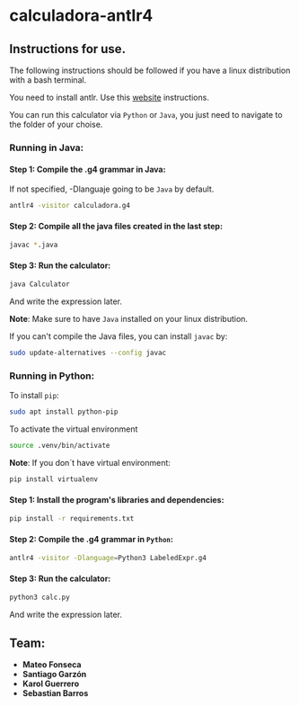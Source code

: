 # calculadora-antlr4

## Instructions for use.

The following instructions should be followed if you have a linux distribution with a bash terminal.

You need to install antlr. Use this [website](https://www.cs.upc.edu/~cl/practica/install.html) instructions.

You can run this calculator via `Python` or `Java`, you just need to navigate to the folder of your choise.

### Running in Java:

#### Step 1: Compile the .g4 grammar in Java:

If not specified, -Dlanguaje going to be `Java` by default.

```sh
antlr4 -visitor calculadora.g4
```

#### Step 2: Compile all the java files created in the last step:

```sh
javac *.java
```

#### Step 3: Run the calculator:

```sh
java Calculator
```

And write the expression later.

**Note**: Make sure to have `Java` installed on your linux distribution.

If you can't compile the Java files, you can install `javac` by:

```sh
sudo update-alternatives --config javac
```

### Running in Python: 

To install `pip`:

```sh
sudo apt install python-pip
```

To activate the virtual environment

```sh
source .venv/bin/activate
```

**Note**: If you don´t have virtual environment:

```sh
pip install virtualenv
```

#### Step 1: Install the program's libraries and dependencies:

```sh
pip install -r requirements.txt
```

#### Step 2: Compile the .g4 grammar in `Python`:

```sh
antlr4 -visitor -Dlanguage=Python3 LabeledExpr.g4
```

#### Step 3: Run the calculator:

```sh
python3 calc.py
```

And write the expression later.

## Team:

- **Mateo Fonseca**
- **Santiago Garzón**
- **Karol Guerrero**
- **Sebastian Barros**
